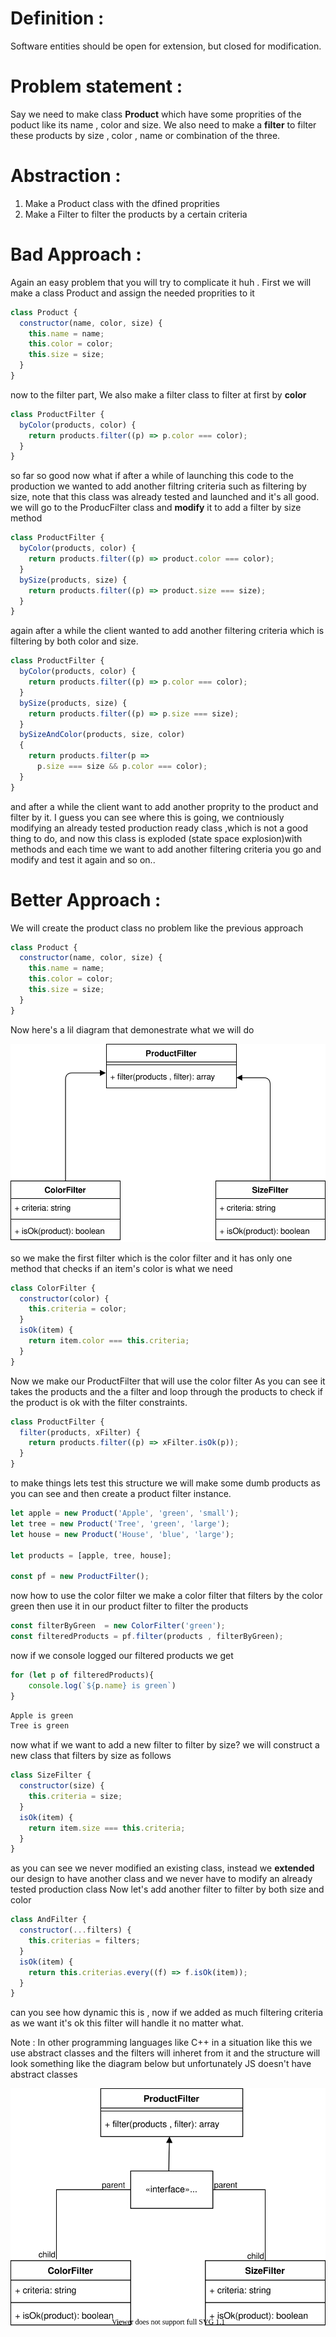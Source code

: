 # Definition :
Software entities should be open for extension, but closed for modification.

# Problem statement :
Say we need to make class **Product** which have some proprities of the poduct like its name , color and size. 
We also need to make a **filter** to filter these products by size , color , name or combination of the three.

# Abstraction : 
1. Make a Product class with the dfined proprities
2. Make a Filter to filter the products by a certain criteria

# Bad Approach :
Again an easy problem that you will try to complicate it huh .
First we will make a class Product and assign the needed proprities to it
```js
class Product {
  constructor(name, color, size) {
    this.name = name;
    this.color = color;
    this.size = size;
  }
}
```
now to the filter part, We also make a filter class to filter at first by **color**
```js
class ProductFilter {
  byColor(products, color) {
    return products.filter((p) => p.color === color);
  }
}
```
so far so good now what if after a while of launching this code to the production we wanted to add another filtring criteria such as filtering by size, note that this class was already tested and launched and it's all good.
we will go to the ProducFilter class and **modify** it to add a filter by size method 
```js
class ProductFilter {
  byColor(products, color) {
    return products.filter((p) => product.color === color);
  }
  bySize(products, size) {
    return products.filter((p) => product.size === size);
  }
}
```
again after a while the client wanted to add another filtering criteria which is filtering by both color and size.
``` js
class ProductFilter {
  byColor(products, color) {
    return products.filter((p) => p.color === color);
  }
  bySize(products, size) {
    return products.filter((p) => p.size === size);
  }
  bySizeAndColor(products, size, color)
  {
    return products.filter(p =>
      p.size === size && p.color === color);
  }
}
```
and after a while the client want to add another proprity to the product and filter by it.
I guess you can see where this is going, we contniously modifying an already tested production ready class ,which is not a good thing to do, and now this class is exploded (state space explosion)with methods and each time we want to add another filtering criteria you go and modify and test it again and so on.. 

# Better Approach :
We will create the product class no problem like the previous approach
```js
class Product {
  constructor(name, color, size) {
    this.name = name;
    this.color = color;
    this.size = size;
  }
}
```

Now here's a lil diagram that demonestrate what we will do 


![structure_JS.svg](Diagrams/structure_JS.svg)

so we make the first filter which is the color filter and it has only one method that checks if an item's color is what we need

```js
class ColorFilter {
  constructor(color) {
    this.criteria = color;
  }
  isOk(item) {
    return item.color === this.criteria;
  }
}
```
Now we make our ProductFilter that will use the color filter 
As you can see it takes the products and the a filter and loop through the products to check if the product is ok with the filter constraints.
```js
class ProductFilter {
  filter(products, xFilter) {
    return products.filter((p) => xFilter.isOk(p));
  }
}
```
to make things lets test this structure we will make some dumb products as you can see and then create a product filter instance.
``` js
let apple = new Product('Apple', 'green', 'small');
let tree = new Product('Tree', 'green', 'large');
let house = new Product('House', 'blue', 'large');

let products = [apple, tree, house];

const pf = new ProductFilter(); 
```
now how to use the color filter 
we make a color filter that filters by the color green 
then use it in our product filter to filter the products
``` js
const filterByGreen  = new ColorFilter('green');
const filteredProducts = pf.filter(products , filterByGreen);
```
now if we console logged our filtered products we get 
```js
for (let p of filteredProducts){
    console.log(`${p.name} is green`)
}
```
```bash
Apple is green
Tree is green
```
now what if we want to add a new filter to filter by size?
we will construct a new class that filters by size as follows
```js 
class SizeFilter {
  constructor(size) {
    this.criteria = size;
  }
  isOk(item) {
    return item.size === this.criteria;
  }
}
```
as you can see we never modified an existing class, instead we **extended** our design to have another class and we never have to modify an already tested production class 
Now let's add another filter to filter by both size and color 
```js
class AndFilter {
  constructor(...filters) {
    this.criterias = filters;
  }
  isOk(item) {
    return this.criterias.every((f) => f.isOk(item));
  }
}
```
can you see how dynamic this is , now if we added as much filtering criteria as we want it's ok this filter will handle it no matter what.

Note : 
In other programming languages like C++ in a situation like this we use abstract classes and the filters will inheret from it  and the structure will look something like the diagram below but unfortunately JS doesn't have abstract classes 


![Untitled Diagram.drawio (1).svg](Diagrams/structure_with_interfaces.svg)

